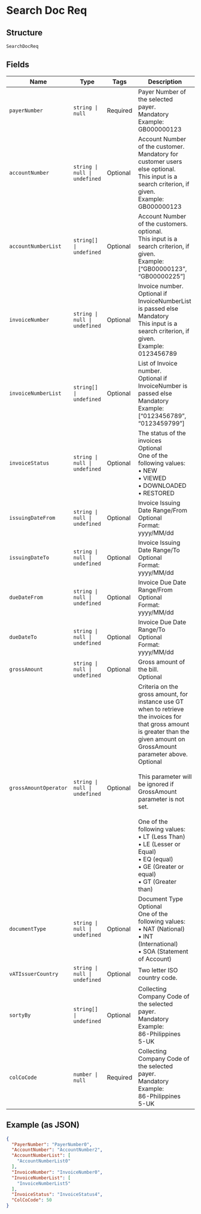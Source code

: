 
# Search Doc Req

## Structure

`SearchDocReq`

## Fields

| Name | Type | Tags | Description |
|  --- | --- | --- | --- |
| `payerNumber` | `string \| null` | Required | Payer Number of the selected payer.<br>Mandatory<br>Example: GB000000123 |
| `accountNumber` | `string \| null \| undefined` | Optional | Account Number of the customer.<br>Mandatory for customer users else optional.<br>This input is a search criterion, if given.<br>Example: GB000000123 |
| `accountNumberList` | `string[] \| undefined` | Optional | Account Number of the customers.<br>optional.<br>This input is a search criterion, if given.<br>Example: [“GB00000123”, “GB00000225”] |
| `invoiceNumber` | `string \| null \| undefined` | Optional | Invoice number.<br>Optional if InvoiceNumberList is passed else Mandatory<br>This input is a search criterion, if given.<br>Example: 0123456789 |
| `invoiceNumberList` | `string[] \| undefined` | Optional | List of Invoice number.<br>Optional if InvoiceNumber is passed else Mandatory<br>Example: [“0123456789”, “0123459799”] |
| `invoiceStatus` | `string \| null \| undefined` | Optional | The status of the invoices<br>Optional<br>One of the following values:<br>•    NEW<br>•    VIEWED<br>•    DOWNLOADED<br>•    RESTORED |
| `issuingDateFrom` | `string \| null \| undefined` | Optional | Invoice Issuing Date Range/From<br>Optional<br>Format: yyyy/MM/dd |
| `issuingDateTo` | `string \| null \| undefined` | Optional | Invoice Issuing Date Range/To<br>Optional<br>Format: yyyy/MM/dd |
| `dueDateFrom` | `string \| null \| undefined` | Optional | Invoice Due Date Range/From<br>Optional<br>Format: yyyy/MM/dd |
| `dueDateTo` | `string \| null \| undefined` | Optional | Invoice Due Date Range/To<br>Optional<br>Format: yyyy/MM/dd |
| `grossAmount` | `string \| null \| undefined` | Optional | Gross amount of the bill.<br>Optional |
| `grossAmountOperator` | `string \| null \| undefined` | Optional | Criteria on the gross amount, for instance use GT when to retrieve the invoices for that gross amount is greater than the given amount on GrossAmount parameter above.<br>Optional<br><br>This parameter will be ignored if GrossAmount parameter is not set.<br><br>One of the following values:<br>•    LT (Less Than)<br>•    LE (Lesser or Equal)<br>•    EQ (equal)<br>•    GE (Greater or equal)<br>•    GT (Greater than) |
| `documentType` | `string \| null \| undefined` | Optional | Document Type<br>Optional<br>One of the following values:<br>•    NAT (National)<br>•    INT (International)<br>•    SOA (Statement of Account) |
| `vATIssuerCountry` | `string \| null \| undefined` | Optional | Two letter ISO country code. |
| `sortyBy` | `string[] \| undefined` | Optional | Collecting Company Code of the selected payer.<br>Mandatory<br>Example:<br>86-Philippines<br>5-UK |
| `colCoCode` | `number \| null` | Required | Collecting Company Code of the selected payer.<br>Mandatory<br>Example:<br>86-Philippines<br>5-UK |

## Example (as JSON)

```json
{
  "PayerNumber": "PayerNumber0",
  "AccountNumber": "AccountNumber2",
  "AccountNumberList": [
    "AccountNumberList0"
  ],
  "InvoiceNumber": "InvoiceNumber0",
  "InvoiceNumberList": [
    "InvoiceNumberList5"
  ],
  "InvoiceStatus": "InvoiceStatus4",
  "ColCoCode": 50
}
```

